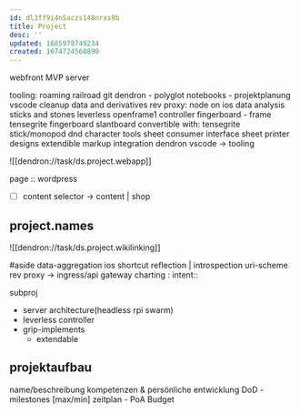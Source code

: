 ```yaml
---
id: dl3ff9i4n5aczs148nrxs9b
title: Project
desc: ''
updated: 1685978749234
created: 1674724560890
---
```


webfront
  MVP
  server

tooling: roaming railroad
  git
  dendron - polyglot notebooks - projektplanung
    vscode cleanup
  data and derivatives
    rev proxy: node on ios
    data analysis
sticks and stones
  leverless openframe1 controller
  fingerboard - frame
    tensegrite fingerboard
      slantboard convertible with:
    tensegrite stick/monopod
dnd character tools
  sheet consumer interface
  sheet printer designs
  extendible markup integration
    dendron
    vscode -> tooling

![[dendron://task/ds.project.webapp]]

page :: wordpress
  - [ ] content selector -> content | shop

## project.names
![[dendron://task/ds.project.wikilinking]]

#aside
  data-aggregation
  ios shortcut
    reflection | introspection
    uri-scheme rev proxy
    -> ingress/api gateway
  charting
  : intent::

subproj
  - server architecture(headless rpi swarm)
  - leverless controller
  - grip-implements
    - extendable

## projektaufbau
name/beschreibung
kompetenzen & persönliche entwicklung
DoD - milestones [max/min]
zeitplan - PoA
Budget
